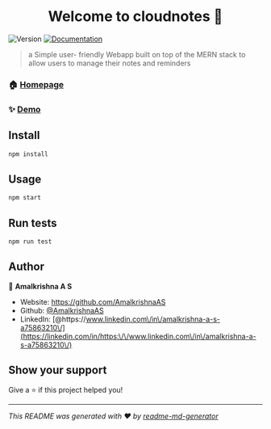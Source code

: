 <h1 align="center">Welcome to cloudnotes 👋</h1>
<p>
  <img alt="Version" src="https://img.shields.io/badge/version-1.0.0(beta)-blue.svg?cacheSeconds=2592000" />
  <a href="https://github.com/AmalkrishnaAS/CloudNotes-Frontend" target="_blank">
    <img alt="Documentation" src="https://img.shields.io/badge/documentation-yes-brightgreen.svg" />
  </a>
</p>

> a Simple user- friendly Webapp built on top of the MERN stack to allow users to manage their notes and reminders 

### 🏠 [Homepage](http://cloudnotes-frontend.herokuapp.com/)

### ✨ [Demo](http://cloudnotes-frontend.herokuapp.com/)

## Install

```sh
npm install
```

## Usage

```sh
npm start
```

## Run tests

```sh
npm run test
```

## Author

👤 **Amalkrishna A S**

* Website: https://github.com/AmalkrishnaAS
* Github: [@AmalkrishnaAS](https://github.com/AmalkrishnaAS)
* LinkedIn: [@https:\/\/www.linkedin.com\/in\/amalkrishna-a-s-a75863210\/](https://linkedin.com/in/https:\/\/www.linkedin.com\/in\/amalkrishna-a-s-a75863210\/)

## Show your support

Give a ⭐️ if this project helped you!

***
_This README was generated with ❤️ by [readme-md-generator](https://github.com/kefranabg/readme-md-generator)_